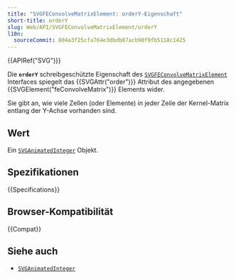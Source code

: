 ```yaml
---
title: "SVGFEConvolveMatrixElement: orderY-Eigenschaft"
short-title: orderY
slug: Web/API/SVGFEConvolveMatrixElement/orderY
l10n:
  sourceCommit: 804a3f25cfa764e3dbdb87acb90f9fb5118c1425
---
```


{{APIRef("SVG")}}

Die **`orderY`** schreibgeschützte Eigenschaft des [`SVGFEConvolveMatrixElement`](/de/docs/Web/API/SVGFEConvolveMatrixElement) Interfaces spiegelt das {{SVGAttr("order")}} Attribut des angegebenen {{SVGElement("feConvolveMatrix")}} Elements wider.

Sie gibt an, wie viele Zellen (oder Elemente) in jeder Zeile der Kernel-Matrix entlang der Y-Achse vorhanden sind.

## Wert

Ein [`SVGAnimatedInteger`](/de/docs/Web/API/SVGAnimatedInteger) Objekt.

## Spezifikationen

{{Specifications}}

## Browser-Kompatibilität

{{Compat}}

## Siehe auch

- [`SVGAnimatedInteger`](/de/docs/Web/API/SVGAnimatedInteger)
